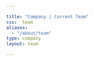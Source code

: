 ```yaml
---

title: "Company | Current Team"
css:  team
aliases:
  - "/about/team"
type: company
layout: team

---
```



